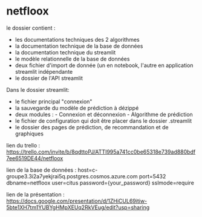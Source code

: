 # netfloox

le dossier contient :
- les documentations techniques des 2 algorithmes
- la documentation technique de la base de données
- la documentation technique du streamlit
- le modèle relationnelle de la base de données
- deux fichier d'import de donnée (un en notebook, l'autre en application streamlit indépendante
- le dossier de l'API streamlit

Dans le dossier streamlit:
- le fichier principal "connexion"
- la sauvegarde du modèle de prédiction à dézippé 
- deux modules :
      - Connexion et déconnexion
      - Algorithme de prédiction 
- le fichier de configuration qui doit être placer dans le dossier .streamlit
- le dossier des pages de prédiction, de recommandation et de graphiques

lien du trello :
https://trello.com/invite/b/8qdttoPJ/ATTI995a741cc0be65318e739ad880bdf7ee6519DE44/netfloox

lien de la base de données :
host=c-groupe3.3i2a7yekjrai5q.postgres.cosmos.azure.com port=5432 dbname=netfloox user=citus password={your_password} sslmode=require

lien de la présentation :
https://docs.google.com/presentation/d/1ZHiCUL69itiw-5bte1XH7tm1YUBYgHMpXEUq2RkVEug/edit?usp=sharing



